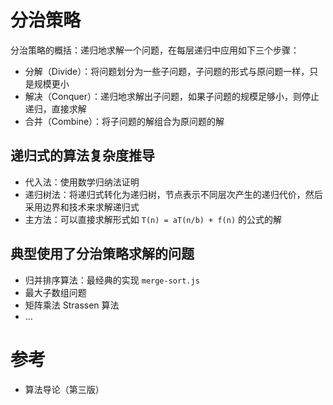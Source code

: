 # 分治策略

分治策略的概括：递归地求解一个问题，在每层递归中应用如下三个步骤：

- 分解（Divide）：将问题划分为一些子问题，子问题的形式与原问题一样，只是规模更小
- 解决（Conquer）：递归地求解出子问题，如果子问题的规模足够小，则停止递归，直接求解
- 合并（Combine）：将子问题的解组合为原问题的解


## 递归式的算法复杂度推导

- 代入法：使用数学归纳法证明
- 递归树法：将递归式转化为递归树，节点表示不同层次产生的递归代价，然后采用边界和技术来求解递归式
- 主方法：可以直接求解形式如 `T(n) = aT(n/b) + f(n)` 的公式的解

## 典型使用了分治策略求解的问题

- 归并排序算法：最经典的实现 `merge-sort.js`
- 最大子数组问题
- 矩阵乘法 Strassen 算法
- ...

# 参考

- 算法导论（第三版）
